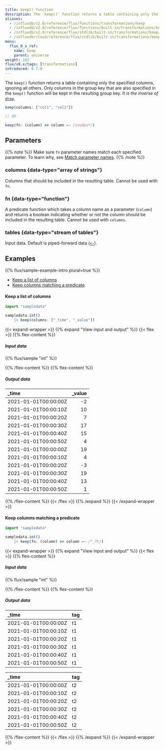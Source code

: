 ```yaml
---
title: keep() function
description: The `keep()` function returns a table containing only the specified columns.
aliases:
  - /influxdb/v2.0/reference/flux/functions/transformations/keep
  - /influxdb/v2.0/reference/flux/functions/built-in/transformations/keep/
  - /influxdb/v2.0/reference/flux/stdlib/built-in/transformations/keep/
  - /influxdb/cloud/reference/flux/stdlib/built-in/transformations/keep/
menu:
  flux_0_x_ref:
    name: keep
    parent: universe
weight: 102
flux/v0.x/tags: [transformations]
introduced: 0.7.0
---
```


The `keep()` function returns a table containing only the specified columns, ignoring all others.
Only columns in the group key that are also specified in the `keep()` function will be kept in the resulting group key.
_It is the inverse of [`drop`](/flux/v0.x/stdlib/universe/drop)._

```js
keep(columns: ["col1", "col2"])

// OR

keep(fn: (column) => column =~ /inodes*/)
```

## Parameters

{{% note %}}
Make sure `fn` parameter names match each specified parameter. To learn why, see [Match parameter names](/flux/v0.x/spec/data-model/#match-parameter-names).
{{% /note %}}

### columns {data-type="array of strings"}

Columns that should be included in the resulting table.
Cannot be used with `fn`.

### fn {data-type="function"}

A predicate function which takes a column name as a parameter (`column`) and returns
a boolean indicating whether or not the column should be included in the resulting table.
Cannot be used with `columns`.

### tables {data-type="stream of tables"}
Input data.
Default is piped-forward data ([`<-`](/flux/v0.x/spec/expressions/#pipe-expressions)).

## Examples
{{% flux/sample-example-intro plural=true %}}

- [Keep a list of columns](#keep-a-list-of-columns)
- [Keep columns matching a predicate](#keep-columns-matching-a-predicate)

#### Keep a list of columns

```js
import "sampledata"

sampledata.int()
    |> keep(columns: ["_time", "_value"])
```

{{< expand-wrapper >}}
{{% expand "View input and output" %}}
{{< flex >}}
{{% flex-content %}}

##### Input data
{{% flux/sample "int" %}}

{{% /flex-content %}}
{{% flex-content %}}

##### Output data
| _time                | _value |
| :------------------- | -----: |
| 2021-01-01T00:00:00Z |     -2 |
| 2021-01-01T00:00:10Z |     10 |
| 2021-01-01T00:00:20Z |      7 |
| 2021-01-01T00:00:30Z |     17 |
| 2021-01-01T00:00:40Z |     15 |
| 2021-01-01T00:00:50Z |      4 |
| 2021-01-01T00:00:00Z |     19 |
| 2021-01-01T00:00:10Z |      4 |
| 2021-01-01T00:00:20Z |     -3 |
| 2021-01-01T00:00:30Z |     19 |
| 2021-01-01T00:00:40Z |     13 |
| 2021-01-01T00:00:50Z |      1 |

{{% /flex-content %}}
{{< /flex >}}
{{% /expand %}}
{{< /expand-wrapper >}}

#### Keep columns matching a predicate

```js
import "sampledata"

sampledata.int()
    |> keep(fn: (column) => column =~ /^_?t/)
```

{{< expand-wrapper >}}
{{% expand "View input and output" %}}
{{< flex >}}
{{% flex-content %}}

##### Input data
{{% flux/sample "int" %}}

{{% /flex-content %}}
{{% flex-content %}}

##### Output data
| _time                | tag |
| :------------------- | :-- |
| 2021-01-01T00:00:00Z | t1  |
| 2021-01-01T00:00:10Z | t1  |
| 2021-01-01T00:00:20Z | t1  |
| 2021-01-01T00:00:30Z | t1  |
| 2021-01-01T00:00:40Z | t1  |
| 2021-01-01T00:00:50Z | t1  |

| _time                | tag |
| :------------------- | :-- |
| 2021-01-01T00:00:00Z | t2  |
| 2021-01-01T00:00:10Z | t2  |
| 2021-01-01T00:00:20Z | t2  |
| 2021-01-01T00:00:30Z | t2  |
| 2021-01-01T00:00:40Z | t2  |
| 2021-01-01T00:00:50Z | t2  |

{{% /flex-content %}}
{{< /flex >}}
{{% /expand %}}
{{< /expand-wrapper >}}
